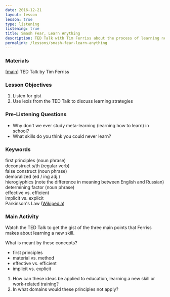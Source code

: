 ```yaml
---
date: 2016-12-21
layout: lesson
lesson: true
type: listening
listening: true
title: Smash Fear, Learn Anything
description: TED Talk with Tim Ferriss about the process of learning nearly any skill
permalink: /lessons/smash-fear-learn-anything
---
```


### Materials
[<a href="https://www.ted.com/talks/tim_ferriss_smash_fear_learn_anything" target="_blank">main</a>] TED Talk by Tim Ferriss

### Lesson Objectives

1. Listen for gist
2. Use lexis from the TED Talk to discuss learning strategies

### Pre-Listening Questions

- Why don't we ever study meta-learning (learning how to learn) in school?
- What skills do you think you could never learn?

### Keywords

first principles (noun phrase)  
deconstruct s/th (regular verb)  
false construct (noun phrase)  
demoralized (ed / ing adj.)  
hieroglyphics (note the difference in meaning between English and Russian)  
determining factor (noun phrase)  
effective vs. efficient  
implicit vs. explicit  
Parkinson's Law (<a href="https://en.wikipedia.org/wiki/Parkinson%27s_law" target="_blank)">Wikipedia</a>)  

### Main Activity

Watch the TED Talk to get the gist of the three main points that Ferriss makes about learning a new skill.

What is meant by these concepts?  
- first principles
- material vs. method
- effective vs. efficient
- implicit vs. explicit

1. How can these ideas be applied to education, learning a new skill or work-related training?
2. In what domains would these principles not apply?
